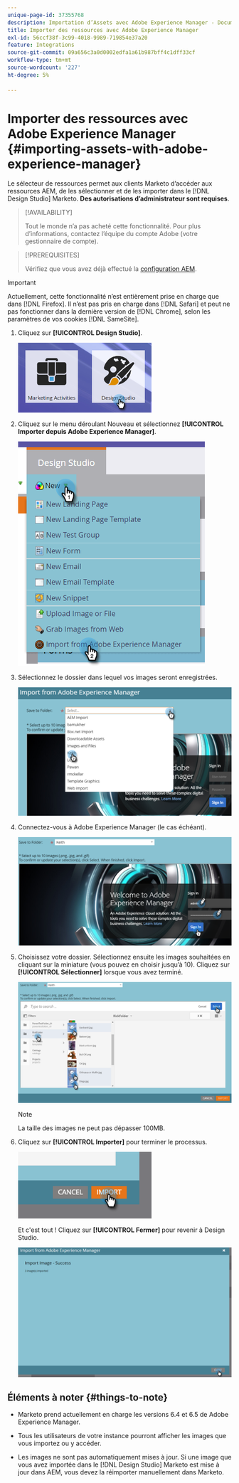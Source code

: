 ```yaml
---
unique-page-id: 37355768
description: Importation d’Assets avec Adobe Experience Manager - Documentation de Marketo - Documentation du produit
title: Importer des ressources avec Adobe Experience Manager
exl-id: 56ccf38f-3c99-4018-9989-719854e37a20
feature: Integrations
source-git-commit: 09a656c3a0d0002edfa1a61b987bff4c1dff33cf
workflow-type: tm+mt
source-wordcount: '227'
ht-degree: 5%

---
```


# Importer des ressources avec Adobe Experience Manager {#importing-assets-with-adobe-experience-manager}

Le sélecteur de ressources permet aux clients Marketo d’accéder aux ressources AEM, de les sélectionner et de les importer dans le [!DNL Design Studio] Marketo. **Des autorisations d’administrateur sont requises**.

>[!AVAILABILITY]
>
>Tout le monde n’a pas acheté cette fonctionnalité. Pour plus d’informations, contactez l’équipe du compte Adobe (votre gestionnaire de compte).

>[!PREREQUISITES]
>
>Vérifiez que vous avez déjà effectué la [configuration AEM](/help/marketo/product-docs/core-marketo-concepts/miscellaneous/configuring-adobe-experience-manager-integration.md).

>[!IMPORTANT]
>
>Actuellement, cette fonctionnalité n’est entièrement prise en charge que dans [!DNL Firefox]. Il n’est pas pris en charge dans [!DNL Safari] et peut ne pas fonctionner dans la dernière version de [!DNL Chrome], selon les paramètres de vos cookies [!DNL SameSite].

1. Cliquez sur **[!UICONTROL Design Studio]**.

   ![](assets/importing-assets-with-adobe-experience-manager-1.png)

1. Cliquez sur le menu déroulant Nouveau et sélectionnez **[!UICONTROL Importer depuis Adobe Experience Manager]**.

   ![](assets/importing-assets-with-adobe-experience-manager-2.png)

1. Sélectionnez le dossier dans lequel vos images seront enregistrées.

   ![](assets/importing-assets-with-adobe-experience-manager-3.png)

1. Connectez-vous à Adobe Experience Manager (le cas échéant).

   ![](assets/importing-assets-with-adobe-experience-manager-4.png)

1. Choisissez votre dossier. Sélectionnez ensuite les images souhaitées en cliquant sur la miniature (vous pouvez en choisir jusqu’à 10). Cliquez sur **[!UICONTROL Sélectionner]** lorsque vous avez terminé.

   ![](assets/importing-assets-with-adobe-experience-manager-5.png)

   >[!NOTE]
   >
   >La taille des images ne peut pas dépasser 100MB.

1. Cliquez sur **[!UICONTROL Importer]** pour terminer le processus.

   ![](assets/importing-assets-with-adobe-experience-manager-6.png)

   Et c&#39;est tout ! Cliquez sur **[!UICONTROL Fermer]** pour revenir à Design Studio.

   ![](assets/importing-assets-with-adobe-experience-manager-7.png)

## Éléments à noter {#things-to-note}

* Marketo prend actuellement en charge les versions 6.4 et 6.5 de Adobe Experience Manager.

* Tous les utilisateurs de votre instance pourront afficher les images que vous importez ou y accéder.

* Les images ne sont pas automatiquement mises à jour. Si une image que vous avez importée dans le [!DNL Design Studio] Marketo est mise à jour dans AEM, vous devez la réimporter manuellement dans Marketo.
